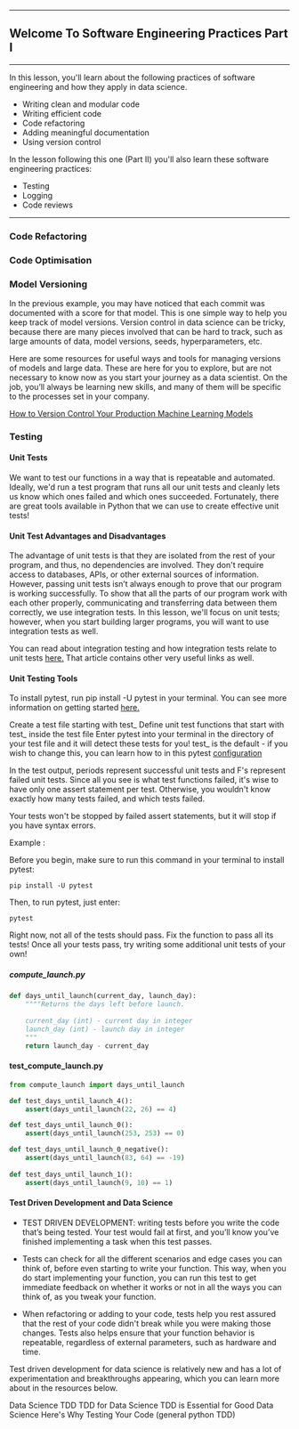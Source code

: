 ----
## Welcome To Software Engineering Practices Part I
----
In this lesson, you'll learn about the following practices of software engineering and how they apply in data science.

* Writing clean and modular code
* Writing efficient code
* Code refactoring
* Adding meaningful documentation
* Using version control

In the lesson following this one (Part II) you'll also learn these software engineering practices:

* Testing
* Logging
* Code reviews

----

### Code Refactoring 

### Code Optimisation

### Model Versioning

In the previous example, you may have noticed that each commit was documented with a score for that model. This is one simple way to help you keep track of model versions. Version control in data science can be tricky, because there are many pieces involved that can be hard to track, such as large amounts of data, model versions, seeds, hyperparameters, etc.

Here are some resources for useful ways and tools for managing versions of models and large data. These are here for you to explore, but are not necessary to know now as you start your journey as a data scientist.
On the job, you’ll always be learning new skills, and many of them will be specific to the processes set in your company.

[How to Version Control Your Production Machine Learning Models](https://blog.algorithmia.com/how-to-version-control-your-production-machine-learning-models/)

### Testing 
#### Unit Tests
We want to test our functions in a way that is repeatable and automated. Ideally, we'd run a test program that runs all our unit tests and cleanly lets us know which ones failed and which ones succeeded. Fortunately, there are great tools available in Python that we can use to create effective unit tests!

#### Unit Test Advantages and Disadvantages
The advantage of unit tests is that they are isolated from the rest of your program, and thus, no dependencies are involved. They don't require access to databases, APIs, or other external sources of information. However, passing unit tests isn’t always enough to prove that our program is working successfully. To show that all the parts of our program work with each other properly, communicating and transferring data between them correctly, we use integration tests. In this lesson, we'll focus on unit tests; however, when you start building larger programs, you will want to use integration tests as well.

You can read about integration testing and how integration tests relate to unit tests [here.](https://www.fullstackpython.com/integration-testing.html) That article contains other very useful links as well.

#### Unit Testing Tools
To install pytest, run pip install -U pytest in your terminal. You can see more information on getting started [here.](https://docs.pytest.org/en/latest/getting-started.html)

Create a test file starting with test_
Define unit test functions that start with test_ inside the test file
Enter pytest into your terminal in the directory of your test file and it will detect these tests for you!
test_ is the default - if you wish to change this, you can learn how to in this pytest [configuration](https://docs.pytest.org/en/latest/customize.html)

In the test output, periods represent successful unit tests and F's represent failed unit tests. Since all you see is what test functions failed, it's wise to have only one assert statement per test. Otherwise, you wouldn't know exactly how many tests failed, and which tests failed.

Your tests won't be stopped by failed assert statements, but it will stop if you have syntax errors.

Example : 

Before you begin, make sure to run this command in your terminal to install pytest:
```
pip install -U pytest
```
Then, to run pytest, just enter:
```
pytest
```
Right now, not all of the tests should pass. Fix the function to pass all its tests! Once all your tests pass, try writing some additional unit tests of your own!

##### compute_launch.py
```python
def days_until_launch(current_day, launch_day):
    """"Returns the days left before launch.
    
    current_day (int) - current day in integer
    launch_day (int) - launch day in integer
    """
    return launch_day - current_day
```

#### test_compute_launch.py
```python
from compute_launch import days_until_launch

def test_days_until_launch_4():
    assert(days_until_launch(22, 26) == 4)

def test_days_until_launch_0():
    assert(days_until_launch(253, 253) == 0)

def test_days_until_launch_0_negative():
    assert(days_until_launch(83, 64) == -19)
    
def test_days_until_launch_1():
    assert(days_until_launch(9, 10) == 1)
```

#### Test Driven Development and Data Science

* TEST DRIVEN DEVELOPMENT: writing tests before you write the code that’s being tested. Your test would fail at first, and you’ll know you’ve finished implementing a task when this test passes.

* Tests can check for all the different scenarios and edge cases you can think of, before even starting to write your function. This way, when you do start implementing your function, you can run this test to get immediate feedback on whether it works or not in all the ways you can think of, as you tweak your function.

* When refactoring or adding to your code, tests help you rest assured that the rest of your code didn't break while you were making those changes. Tests also helps ensure that your function behavior is repeatable, regardless of external parameters, such as hardware and time.

Test driven development for data science is relatively new and has a lot of experimentation and breakthroughs appearing, which you can learn more about in the resources below.

Data Science TDD
TDD for Data Science
TDD is Essential for Good Data Science Here's Why
Testing Your Code (general python TDD)
